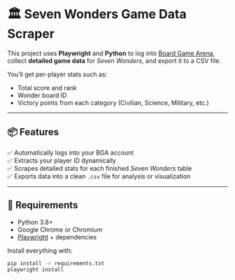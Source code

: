 # 🏛️ Seven Wonders Game Data Scraper

This project uses **Playwright** and **Python** to log into [Board Game Arena](https://boardgamearena.com), collect **detailed game data** for *Seven Wonders*, and export it to a CSV file. 

You’ll get per-player stats such as:
- Total score and rank
- Wonder board ID
- Victory points from each category (Civilian, Science, Military, etc.)

---

## 📦 Features

✅ Automatically logs into your BGA account  
✅ Extracts your player ID dynamically  
✅ Scrapes detailed stats for each finished *Seven Wonders* table  
✅ Exports data into a clean `.csv` file for analysis or visualization  

---

## 🚀 Requirements

- Python 3.8+
- Google Chrome or Chromium
- [Playwright](https://playwright.dev/python/) + dependencies

Install everything with:

```bash
pip install -r requirements.txt
playwright install
